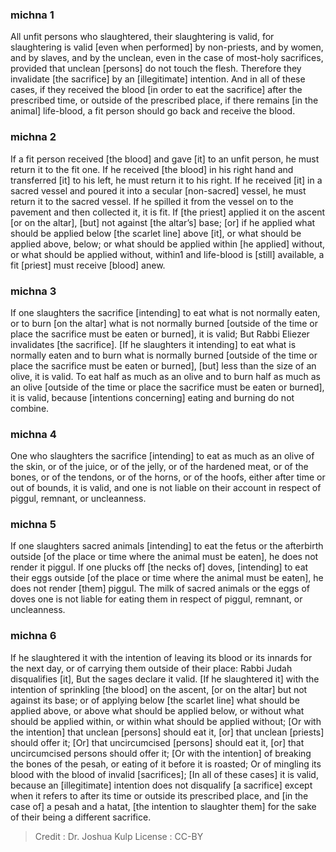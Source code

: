 
### michna 1
All unfit persons who slaughtered, their slaughtering is valid, for slaughtering is valid [even when performed] by non-priests, and by women, and by slaves, and by the unclean, even in the case of most-holy sacrifices, provided that unclean [persons] do not touch the flesh. Therefore they invalidate [the sacrifice] by an [illegitimate] intention. And in all of these cases, if they received the blood [in order to eat the sacrifice] after the prescribed time, or outside of the prescribed place, if there remains [in the animal] life-blood, a fit person should go back and receive the blood.

### michna 2
If a fit person received [the blood] and gave [it] to an unfit person, he must return it to the fit one. If he received [the blood] in his right hand and transferred [it] to his left, he must return it to his right. If he received [it] in a sacred vessel and poured it into a secular [non-sacred] vessel, he must return it to the sacred vessel. If he spilled it from the vessel on to the pavement and then collected it, it is fit. If [the priest] applied it on the ascent [or on the altar], [but] not against [the altar’s] base; [or] if he applied what should be applied below [the scarlet line] above [it], or what should be applied above, below; or what should be applied within [he applied] without, or what should be applied without, within1 and life-blood is [still] available, a fit [priest] must receive [blood] anew.

### michna 3
If one slaughters the sacrifice [intending] to eat what is not normally eaten, or to burn [on the altar] what is not normally burned [outside of the time or place the sacrifice must be eaten or burned], it is valid; But Rabbi Eliezer invalidates [the sacrifice]. [If he slaughters it intending] to eat what is normally eaten and to burn what is normally burned [outside of the time or place the sacrifice must be eaten or burned], [but] less than the size of an olive, it is valid. To eat half as much as an olive and to burn half as much as an olive [outside of the time or place the sacrifice must be eaten or burned], it is valid, because [intentions concerning] eating and burning do not combine.

### michna 4
One who slaughters the sacrifice [intending] to eat as much as an olive of the skin, or of the juice, or of the jelly, or of the hardened meat, or of the bones, or of the tendons, or of the horns, or of the hoofs, either after time or out of bounds, it is valid, and one is not liable on their account in respect of piggul, remnant, or uncleanness.

### michna 5
If one slaughters sacred animals [intending] to eat the fetus or the afterbirth outside [of the place or time where the animal must be eaten], he does not render it piggul. If one plucks off [the necks of] doves, [intending] to eat their eggs outside [of the place or time where the animal must be eaten], he does not render [them] piggul. The milk of sacred animals or the eggs of doves one is not liable for eating them in respect of piggul, remnant, or uncleanness.

### michna 6
If he slaughtered it with the intention of leaving its blood or its innards for the next day, or of carrying them outside of their place: Rabbi Judah disqualifies [it], But the sages declare it valid. [If he slaughtered it] with the intention of sprinkling [the blood] on the ascent, [or on the altar] but not against its base; or of applying below [the scarlet line] what should be applied above, or above what should be applied below, or without what should be applied within, or within what should be applied without; [Or with the intention] that unclean [persons] should eat it, [or] that unclean [priests] should offer it; [Or] that uncircumcised [persons] should eat it, [or] that uncircumcised persons should offer it; [Or with the intention] of breaking the bones of the pesah, or eating of it before it is roasted; Or of mingling its blood with the blood of invalid [sacrifices]; [In all of these cases] it is valid, because an [illegitimate] intention does not disqualify [a sacrifice] except when it refers to after its time or outside its prescribed place, and [in the case of] a pesah and a hatat, [the intention to slaughter them] for the sake of their being a different sacrifice.

>Credit : Dr. Joshua Kulp
>License : CC-BY